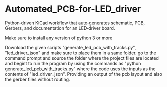 # Automated_PCB-for-LED_driver
Python‑driven KiCad workflow that auto‑generates schematic, PCB, Gerbers, and documentation for an LED‑driver board.

Make sure to install any version of python 3 or more

Download the given scripts "generate_led_pcb_with_tracks.py", "led_driver_json" and make sure to place them in a same folder.
go to the command prompt and source the folder where the project files are located and begint to run the program by using the commands as "python generate_led_pcb_with_tracks.py" where the code uses the inputs as the contents of "led_driver_json". Providing an output of the pcb layout and also the gerber files without routing. 
